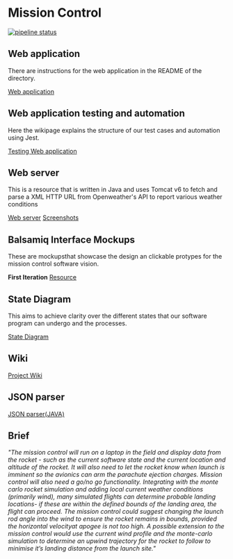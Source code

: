 # Mission Control
[![pipeline status](https://gitlab.ecs.vuw.ac.nz/course-work/engr300/2020/group12/group-12/badges/master/pipeline.svg)](https://gitlab.ecs.vuw.ac.nz/course-work/engr300/2020/group12/group-12/-/commits/master)


## Web application
There are instructions for the web application in the README of the directory.

[Web application](https://gitlab.ecs.vuw.ac.nz/course-work/engr300/2020/group12/group-12/-/tree/master/web_application)

## Web application testing and automation
Here the wikipage explains the structure of our test cases and automation using Jest.

[Testing Web application](https://gitlab.ecs.vuw.ac.nz/course-work/engr300/2020/group12/group-12/-/wikis/Testing/JestCICD)

## Web server
This is a resource that is written in Java and uses Tomcat v6 to fetch and parse a XML HTTP URL from Openweather's API to report various weather conditions

[Web server](https://gitlab.ecs.vuw.ac.nz/course-work/engr300/2020/group12/group-12/-/tree/master/webserver_resource)
[Screenshots](https://gitlab.ecs.vuw.ac.nz/course-work/engr300/2020/group12/group-12/-/tree/master/webserver_resource/Screenshots)

## Balsamiq Interface Mockups
These are mockupsthat showcase the design an clickable protypes for the mission control software vision.

**First Iteration**
[Resource](https://gitlab.ecs.vuw.ac.nz/course-work/engr300/2020/group12/group-12/-/wikis/Interface/Balsamiq%201st%20Iteration)

## State Diagram
This aims to achieve clarity over the different states that our software program can undergo and the processes.

[State Diagram](https://drive.google.com/file/d/1_ZkzZwD_k9JGtFkdzznK4hVx9MtQip8o/view?usp=sharing)

## Wiki
[Project Wiki](https://gitlab.ecs.vuw.ac.nz/course-work/engr300/2020/group12/group-12/-/wikis/home)

## JSON parser
[JSON parser(JAVA)](https://gitlab.ecs.vuw.ac.nz/course-work/engr300/2020/group12/group-12/-/tree/master/JSONparser)

## Brief

*"The mission control will run on a laptop in the field and display data from
the rocket - such as the current software state and the current location and
altitude of the rocket. It will also need to let the rocket know when launch is
imminent so the avionics can arm the parachute ejection charges. Mission control
will also need a go/no go functionality. Integrating with the monte carlo rocket
simulation and adding local current weather conditions (primarily wind), many
simulated flights can determine probable landing locations- if these are within
the defined bounds of the landing area, the flight can proceed. The mission
control could suggest changing the launch rod angle into the wind to ensure the
rocket remains in bounds, provided the horizontal velocityat apogee is not too
high. A possible extension to the mission control would use the current wind
profile and the monte-carlo simulation to determine an upwind trajectory for the
rocket to follow to minimise it’s landing distance from the launch site."*

